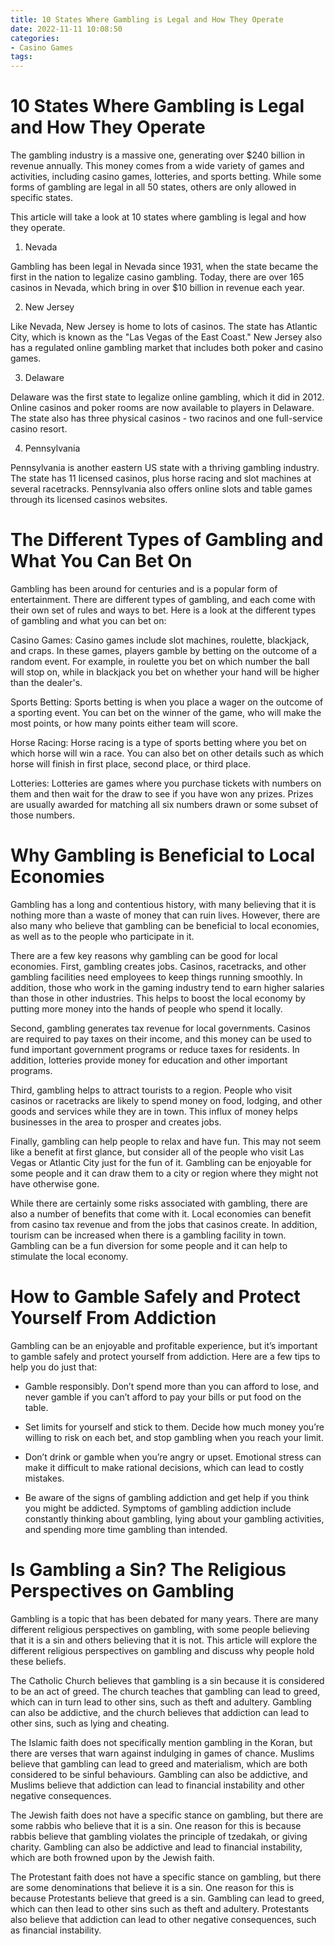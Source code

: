 ```yaml
---
title: 10 States Where Gambling is Legal and How They Operate
date: 2022-11-11 10:08:50
categories:
- Casino Games
tags:
---
```



#  10 States Where Gambling is Legal and How They Operate

The gambling industry is a massive one, generating over $240 billion in revenue annually. This money comes from a wide variety of games and activities, including casino games, lotteries, and sports betting. While some forms of gambling are legal in all 50 states, others are only allowed in specific states.

This article will take a look at 10 states where gambling is legal and how they operate.

1. Nevada

Gambling has been legal in Nevada since 1931, when the state became the first in the nation to legalize casino gambling. Today, there are over 165 casinos in Nevada, which bring in over $10 billion in revenue each year.

2. New Jersey

Like Nevada, New Jersey is home to lots of casinos. The state has Atlantic City, which is known as the "Las Vegas of the East Coast." New Jersey also has a regulated online gambling market that includes both poker and casino games.

3. Delaware

Delaware was the first state to legalize online gambling, which it did in 2012. Online casinos and poker rooms are now available to players in Delaware. The state also has three physical casinos - two racinos and one full-service casino resort.

4. Pennsylvania

Pennsylvania is another eastern US state with a thriving gambling industry. The state has 11 licensed casinos, plus horse racing and slot machines at several racetracks. Pennsylvania also offers online slots and table games through its licensed casinos websites.

#  The Different Types of Gambling and What You Can Bet On

Gambling has been around for centuries and is a popular form of entertainment. There are different types of gambling, and each come with their own set of rules and ways to bet. Here is a look at the different types of gambling and what you can bet on:

Casino Games: Casino games include slot machines, roulette, blackjack, and craps. In these games, players gamble by betting on the outcome of a random event. For example, in roulette you bet on which number the ball will stop on, while in blackjack you bet on whether your hand will be higher than the dealer's.

Sports Betting: Sports betting is when you place a wager on the outcome of a sporting event. You can bet on the winner of the game, who will make the most points, or how many points either team will score.

Horse Racing: Horse racing is a type of sports betting where you bet on which horse will win a race. You can also bet on other details such as which horse will finish in first place, second place, or third place.

Lotteries: Lotteries are games where you purchase tickets with numbers on them and then wait for the draw to see if you have won any prizes. Prizes are usually awarded for matching all six numbers drawn or some subset of those numbers.

#  Why Gambling is Beneficial to Local Economies

Gambling has a long and contentious history, with many believing that it is nothing more than a waste of money that can ruin lives. However, there are also many who believe that gambling can be beneficial to local economies, as well as to the people who participate in it.

There are a few key reasons why gambling can be good for local economies. First, gambling creates jobs. Casinos, racetracks, and other gambling facilities need employees to keep things running smoothly. In addition, those who work in the gaming industry tend to earn higher salaries than those in other industries. This helps to boost the local economy by putting more money into the hands of people who spend it locally.

Second, gambling generates tax revenue for local governments. Casinos are required to pay taxes on their income, and this money can be used to fund important government programs or reduce taxes for residents. In addition, lotteries provide money for education and other important programs.

Third, gambling helps to attract tourists to a region. People who visit casinos or racetracks are likely to spend money on food, lodging, and other goods and services while they are in town. This influx of money helps businesses in the area to prosper and creates jobs.

Finally, gambling can help people to relax and have fun. This may not seem like a benefit at first glance, but consider all of the people who visit Las Vegas or Atlantic City just for the fun of it. Gambling can be enjoyable for some people and it can draw them to a city or region where they might not have otherwise gone.

While there are certainly some risks associated with gambling, there are also a number of benefits that come with it. Local economies can benefit from casino tax revenue and from the jobs that casinos create. In addition, tourism can be increased when there is a gambling facility in town. Gambling can be a fun diversion for some people and it can help to stimulate the local economy.

#  How to Gamble Safely and Protect Yourself From Addiction

Gambling can be an enjoyable and profitable experience, but it’s important to gamble safely and protect yourself from addiction. Here are a few tips to help you do just that:

- Gamble responsibly. Don’t spend more than you can afford to lose, and never gamble if you can’t afford to pay your bills or put food on the table.

- Set limits for yourself and stick to them. Decide how much money you’re willing to risk on each bet, and stop gambling when you reach your limit.

- Don’t drink or gamble when you’re angry or upset. Emotional stress can make it difficult to make rational decisions, which can lead to costly mistakes.

- Be aware of the signs of gambling addiction and get help if you think you might be addicted. Symptoms of gambling addiction include constantly thinking about gambling, lying about your gambling activities, and spending more time gambling than intended.

#  Is Gambling a Sin? The Religious Perspectives on Gambling

Gambling is a topic that has been debated for many years. There are many different religious perspectives on gambling, with some people believing that it is a sin and others believing that it is not. This article will explore the different religious perspectives on gambling and discuss why people hold these beliefs.

The Catholic Church believes that gambling is a sin because it is considered to be an act of greed. The church teaches that gambling can lead to greed, which can in turn lead to other sins, such as theft and adultery. Gambling can also be addictive, and the church believes that addiction can lead to other sins, such as lying and cheating.

The Islamic faith does not specifically mention gambling in the Koran, but there are verses that warn against indulging in games of chance. Muslims believe that gambling can lead to greed and materialism, which are both considered to be sinful behaviours. Gambling can also be addictive, and Muslims believe that addiction can lead to financial instability and other negative consequences.

The Jewish faith does not have a specific stance on gambling, but there are some rabbis who believe that it is a sin. One reason for this is because rabbis believe that gambling violates the principle of tzedakah, or giving charity. Gambling can also be addictive and lead to financial instability, which are both frowned upon by the Jewish faith.

The Protestant faith does not have a specific stance on gambling, but there are some denominations that believe it is a sin. One reason for this is because Protestants believe that greed is a sin. Gambling can lead to greed, which can then lead to other sins such as theft and adultery. Protestants also believe that addiction can lead to other negative consequences, such as financial instability.
